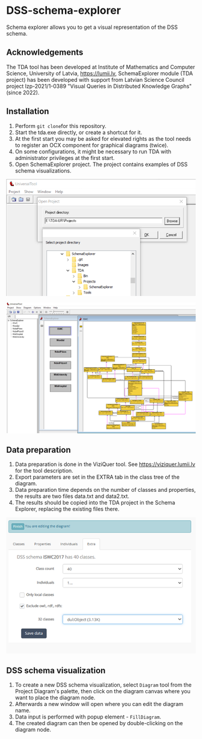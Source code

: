 # DSS-schema-explorer

Schema explorer allows you to get a visual representation of the DSS schema.

## Acknowledgements

The TDA tool has been developed at Institute of Mathematics and Computer Science, University of Latvia, https://lumii.lv, 
SchemaExplorer module (TDA project) has been developed with support from Latvian Science Council project lzp-2021/1-0389 "Visual Queries in Distributed Knowledge Graphs" (since 2022).

## Installation

1. Perform `git clone`for this repository.
1. Start the tda.exe directly, or create a shortcut for it.
1. At the first start you may be asked for elevated rights as the tool needs to register an OCX component for graphical diagrams (twice).
1. On some configurations, it might be necessary to run TDA with administrator privileges at the first start.
1. Open SchemaExplorer project. The project contains examples of DSS schema visualizations.

![](./Images/TDA_1.PNG)

![](./Images/TDA_2.PNG)


## Data preparation

1. Data preparation is done in the ViziQuer tool. See https://viziquer.lumii.lv for the tool description.
1. Export parameters are set in the EXTRA tab in the class tree of the diagram.
1. Data preparation time depends on the number of classes and properties, the results are two files data.txt and data2.txt.
1. The results should be copied into the TDA project in the Schema Explorer, replacing the existing files there.

![](./Images/VQ_1.PNG)

## DSS schema visualization

1. To create a new DSS schema visualization, select `Diagram` tool from the Project Diagram's palette, then click on the diagram canvas where you want to place the diagram node. 
1. Afterwards a new window will open where you can edit the diagram name. 
1. Data input is performed with popup element - `FillDiagram`.
1. The created diagram can then be opened by double-clicking on the diagram node.

